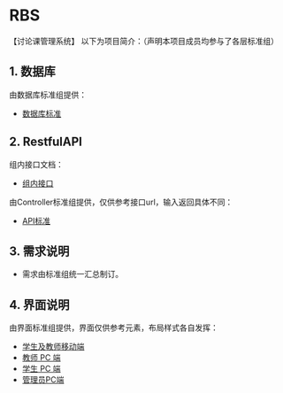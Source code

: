 # RBS
【讨论课管理系统】
以下为项目简介：（声明本项目成员均参与了各层标准组）
## 1. 数据库
由数据库标准组提供：
- [数据库标准](https://github.com/Black-W/DatabaseStandard) 
## 2. RestfulAPI
组内接口文档：
- [组内接口](https://docs.qq.com/sheet/DU1RFT2lPRVVUR21r?opendocxfrom=admin&tab=ufozz1)

由Controller标准组提供，仅供参考接口url，输入返回具体不同：
- [API标准](https://github.com/TanYJie/ControllerWorkingGroup) 
## 3. 需求说明
- 需求由标准组统一汇总制订。
## 4. 界面说明
由界面标准组提供，界面仅供参考元素，布局样式各自发挥：
- [学生及教师移动端](https://pro.modao.cc/app/8TwH3i3V6EGH1q70idMCpZTsR2VUxwl#screen=sE25F4AB9081539853923391) 
- [教师 PC 端](https://free.modao.cc/app/c1e8d636ecb5c1a5bfd006cb94f88d10dc42702e#screen=s6b08d44d304c1c4308912f)
- [学生 PC 端](https://free.modao.cc/app/989e29332fd42a436d609524c0eb31347ea0e2e7)
- [管理员PC端](https://free.modao.cc/app/6e73c721e20c7c886ba4c64ec91e4c722872d89e)

